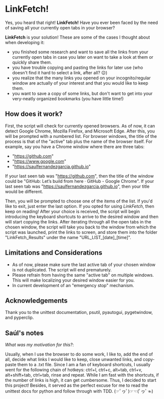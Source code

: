 # LinkFetch!
Yes, you heard that right! **LinkFetch!** Have you ever been faced by the need of saving all your currently open tabs in your browser?

**LinkFetch** is your solution! These are some of the cases I thought about when developing it:
- you finished some research and want to save all the links from your currently open tabs in case you later on want to take a look at them or quickly share them.
- you have trouble copying and pasting the links for later use (who doesn't find it hard to select a link, after all? 😉)
- you realize that the many links you opened on your incognito/regular window are actually of your interest and that you would like to keep them.
- you want to save a copy of some links, but don't want to get into your very-neatly organized bookmarks (you have little time!)

## How does it work?

First, the script will check for currently opened browsers. As of now, it can detect Google Chrome, Mozilla Firefox, and Microsoft Edge. After this, you will be prompted with a numbered list.
For browser windows, the title of the process is that of the "active" tab plus the name of the browser itself. For example, say you have a Chrome window where there are three tabs:
- "https://github.com"
- "https://www.google.com"
- "https://saulfernandezgarcia.github.io"

If your last seen tab was "https://github.com", then the title of the window could be "GitHub: Let’s build from here · GitHub - Google Chrome". If your last seen tab was "https://saulfernandezgarcia.github.io", then your title would be different. 

Then, you will be prompted to choose one of the items of the list. If you'd like to exit, just enter the last option. If you opted for using *LinkFetch*, then keep on reading! After your choice is received, the script will begin introducing the keyboard shortcuts to arrive to the desired window and then will start copying the links. After iterating through all the open tabs in the chosen window, the script will take you back to the window from which the script was launched, print the links to screen, and store them into the folder "LinkFetch_Results" under the name "URL_LIST_[date]_[time]".

## Limitations and Considerations

- As of now, please make sure the last active tab of your chosen window is not duplicated. The script will end prematurely.
- Please refrain from having the same "active tab" on multiple windows. This will make localizing your desired window easier for you.
- In current development of an "emergency stop" mechanism.

## Acknowledgements

Thank you to the unittest documentation, psutil, pyautogui, pygetwindow, and pyperclip.

## Saúl's notes
*What was my motivation for this?*: 

Usually, when I use the browser to do some work, I like to, add the end of all, decide what links I would like to keep, close unwanted links, and copy-paste them to a .txt file. Since I am a fan of keyboard shortcuts, I usually went for the following chain of hotkeys: ctrl+l, ctrl+c, alt+tab, ctrl+v, alt+shift+tab, ctrl+tab, rinse and repeat. While I am fast with the shortcuts, if the number of links is high, it can get cumbersome. Thus, I decided to start this project! Besides, it served as the perfect excuse for me to read the unittest docs for python and follow through with TDD. 
(☞ﾟヮﾟ)☞☜(ﾟヮﾟ☜)